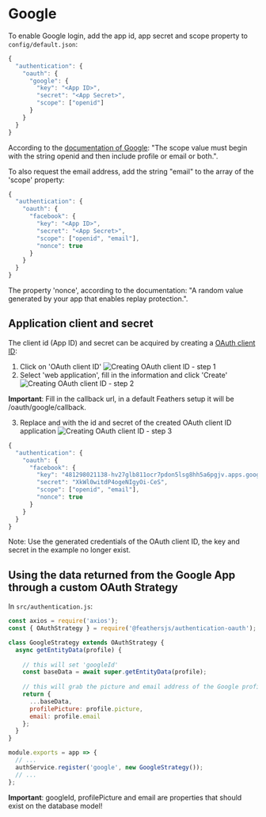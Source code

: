 # Google

To enable Google login, add the app id, app secret and scope property to `config/default.json`:
```js
{
  "authentication": {
    "oauth": {
      "google": {
        "key": "<App ID>",
        "secret": "<App Secret>",
        "scope": ["openid"]
      }
    }
  }
}
```
According to the [documentation of Google](https://developers.google.com/identity/protocols/OpenIDConnect#scope-param): 
"The scope value must begin with the string openid and then include profile or email or both.".


To also request the email address, add the string "email" to the array of the 'scope' property: 
```js
{
  "authentication": {
    "oauth": {
      "facebook": {
        "key": "<App ID>",
        "secret": "<App Secret>",
        "scope": ["openid", "email"],
        "nonce": true
      }
    }
  }
}
```
The property 'nonce', according to the documentation: "A random value generated by your app that enables replay protection.".

## Application client and secret

The client id (App ID) and secret can be acquired by creating a [OAuth client ID](https://console.developers.google.com/apis/credentials):
1. Click on 'OAuth client ID'
![Creating OAuth client ID - step 1](https://bartduisters.com/img/feathers/oauth-client-id-1.png)
2. Select 'web application', fill in the information and click 'Create'
![Creating OAuth client ID - step 2](https://bartduisters.com/img/feathers/oauth-client-id-2.png)

**Important**: Fill in the callback url, in a default Feathers setup it will be /oauth/google/callback.

3. Replace <App ID> and <App Secret> with the id and secret of the created OAuth client ID application
![Creating OAuth client ID - step 3](https://bartduisters.com/img/feathers/oauth-client-id-3.png)
```js
{
  "authentication": {
    "oauth": {
      "facebook": {
        "key": "481298021138-hv27glb811ocr7pdon5lsg8hh5a6pgjv.apps.googleusercontent.com",
        "secret": "XkWl0witdP4ogeNIgyOi-CeS",
        "scope": ["openid", "email"],
        "nonce": true
      }
    }
  }
}
```
Note: Use the generated credentials of the OAuth client ID, the key and secret in the example no longer exist.

## Using the data returned from the Google App through a custom OAuth Strategy

In `src/authentication.js`:

```js
const axios = require('axios');
const { OAuthStrategy } = require('@feathersjs/authentication-oauth');

class GoogleStrategy extends OAuthStrategy {
  async getEntityData(profile) {
  
    // this will set 'googleId'
    const baseData = await super.getEntityData(profile);
    
    // this will grab the picture and email address of the Google profile
    return {
      ...baseData,
      profilePicture: profile.picture,
      email: profile.email
    };
  }
}

module.exports = app => {
  // ...
  authService.register('google', new GoogleStrategy());
  // ...
};
```
**Important**: googleId, profilePicture and email are properties that should exist on the database model!
    

